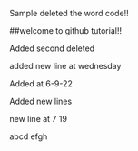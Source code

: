 Sample deleted the word code!!

##welcome to github tutorial!!

Added second deleted

added new line at wednesday

Added at 6-9-22

Added new lines

new line at 7 19

abcd efgh
